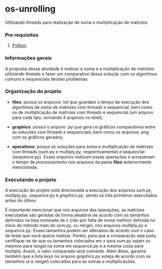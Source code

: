 # os-unrolling

Utilizando threads para realização de soma e multiplicação de matrizes

### Pre requisitos

1. [Python](https://www.python.org/)

### Informações gerais

A proposta dessa atividade é realizar a soma e a multiplicação de matrizes utilizando threads e fazer um comparativo dessa solução com os algoritmos comuns e sequenciais desses problemas.

### Organização do projeto

* **files**: possui os arquivos .txt que guardam o tempo de execução dos algoritmos de soma de matrizes com threads e sequencial, bem como os de multiplicação de matrizes com threads e sequencial (um arquivo para cada tipo, somando 4 arquivos no total);

* **graphics**: possui o arquivo .py que gera os gráficos comparativos entre as soluções com threads e sequenciais; bem como os arquivos .png com os gráficos gerados;

* **operations**: possui as soluções para soma e multiplicação de matrizes com threads (sum.py e multiply.py, respectivamente) e sequencial (sequence.py). Esses arquivos realizam essas operações e armazenam o tempo de processamento nos arquivos da pasta **files** anteriormente mencionada.

### Executando o projeto

A execução do projeto está direcionada a execução dos arquivos *sum.py*, *multiply.py*, *sequence.py* e *graphics.py*, sendo os três primeiros executados antes do último. 

É importante mencionar que nos arquivos das operações, as matrizes executadas são geradas de forma aleatória de acordo com os tamanhos definidos na lista nomeada de *x* (não por falta de nome melhor) definida no início do método main do *sum.py*, ou *rangeI*, nos arquivos *multiply.py* e *sequence.py*. Esses tamanhos podem ser alterados de acordo com o caso de teste que você queira realizar. Porém, para que a comparação seja justa, certifique-se de que os tamanhos colocados em *x* para *sum.py* sejam os mesmos para *rangeI* na soma em *sequence.py* e a mesma coisa para multiply. Assim, o valor comparado será coerente. Além disso, garanta também que a lista *keys* no arquivo *graphics.py* esteja de acordo com os tamanhos (*x* e *rangeI*) colocados para as somas e multiplicações.
